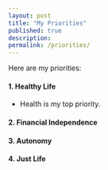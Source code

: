 ```yaml
---
layout: post
title: "My Priorities"
published: true
description: 
permalink: /priorities/
---
```


Here are my priorities:

#### **1. Healthy Life**

- Health is my top priority.

#### **2. Financial Independence**


#### **3. Autonomy**


#### **4. Just Life**
